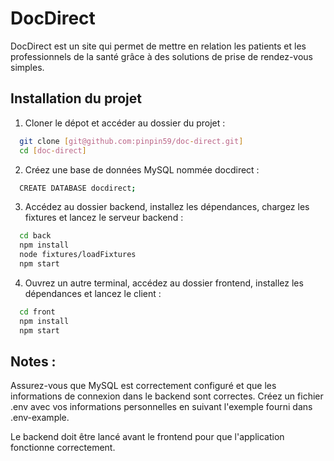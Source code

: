 
# DocDirect

DocDirect est un site qui permet de mettre en relation les patients et les professionnels de la santé grâce à des solutions de prise de rendez-vous simples.

## Installation du projet

1. Cloner le dépot et accéder au dossier du projet :

```bash
  git clone [git@github.com:pinpin59/doc-direct.git]
  cd [doc-direct]
```

2. Créez une base de données MySQL nommée docdirect :
 

```bash
  CREATE DATABASE docdirect;
```
3. Accédez au dossier backend, installez les dépendances, chargez les fixtures et lancez le serveur backend :


```bash
  cd back
  npm install
  node fixtures/loadFixtures
  npm start
```

4. Ouvrez un autre terminal, accédez au dossier frontend, installez les dépendances et lancez le client :

```bash
  cd front
  npm install
  npm start
```

## Notes :

Assurez-vous que MySQL est correctement configuré et que les informations de connexion dans le backend sont correctes. Créez un fichier .env avec vos informations personnelles en suivant l'exemple fourni dans .env-example.

Le backend doit être lancé avant le frontend pour que l'application fonctionne correctement.

